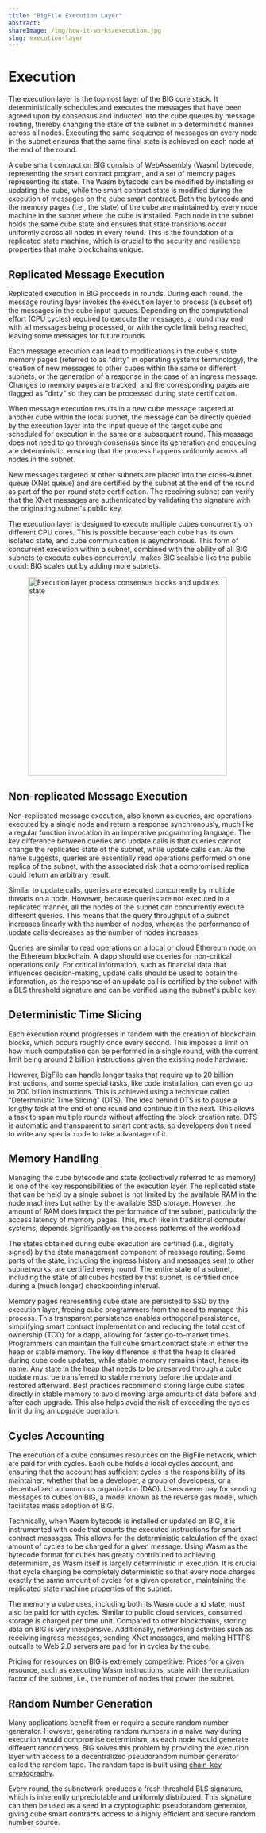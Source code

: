 ```yaml
---
title: "BigFile Execution Layer"
abstract:
shareImage: /img/how-it-works/execution.jpg
slug: execution-layer
---
```


# Execution

The execution layer is the topmost layer of the BIG core stack. It deterministically schedules and executes the messages that have been agreed upon by consensus and inducted into the cube queues by message routing, thereby changing the state of the subnet in a deterministic manner across all nodes. Executing the same sequence of messages on every node in the subnet ensures that the same final state is achieved on each node at the end of the round.

A cube smart contract on BIG consists of WebAssembly (Wasm) bytecode, representing the smart contract program, and a set of memory pages representing its state. The Wasm bytecode can be modified by installing or updating the cube, while the smart contract state is modified during the execution of messages on the cube smart contract. Both the bytecode and the memory pages (i.e., the state) of the cube are maintained by every node machine in the subnet where the cube is installed. Each node in the subnet holds the same cube state and ensures that state transitions occur uniformly across all nodes in every round. This is the foundation of a replicated state machine, which is crucial to the security and resilience properties that make blockchains unique.

## Replicated Message Execution

Replicated execution in BIG proceeds in rounds. During each round, the message routing layer invokes the execution layer to process (a subset of) the messages in the cube input queues. Depending on the computational effort (CPU cycles) required to execute the messages, a round may end with all messages being processed, or with the cycle limit being reached, leaving some messages for future rounds.

Each message execution can lead to modifications in the cube's state memory pages (referred to as "dirty" in operating systems terminology), the creation of new messages to other cubes within the same or different subnets, or the generation of a response in the case of an ingress message. Changes to memory pages are tracked, and the corresponding pages are flagged as "dirty" so they can be processed during state certification.

When message execution results in a new cube message targeted at another cube within the local subnet, the message can be directly queued by the execution layer into the input queue of the target cube and scheduled for execution in the same or a subsequent round. This message does not need to go through consensus since its generation and enqueuing are deterministic, ensuring that the process happens uniformly across all nodes in the subnet.

New messages targeted at other subnets are placed into the cross-subnet queue (XNet queue) and are certified by the subnet at the end of the round as part of the per-round state certification. The receiving subnet can verify that the XNet messages are authenticated by validating the signature with the originating subnet's public key.

The execution layer is designed to execute multiple cubes concurrently on different CPU cores. This is possible because each cube has its own isolated state, and cube communication is asynchronous. This form of concurrent execution within a subnet, combined with the ability of all BIG subnets to execute cubes concurrently, makes BIG scalable like the public cloud: BIG scales out by adding more subnets.

<figure>
<img src="/img/how-it-works/execution_layer.png" alt="Execution layer process consensus blocks and updates state" title="Execution layer process consensus blocks and updates state" align="center" style="width:400px" />
</figure>

## Non-replicated Message Execution

Non-replicated message execution, also known as queries, are operations executed by a single node and return a response synchronously, much like a regular function invocation in an imperative programming language. The key difference between queries and update calls is that queries cannot change the replicated state of the subnet, while update calls can. As the name suggests, queries are essentially read operations performed on one replica of the subnet, with the associated risk that a compromised replica could return an arbitrary result.

Similar to update calls, queries are executed concurrently by multiple threads on a node. However, because queries are not executed in a replicated manner, all the nodes of the subnet can concurrently execute different queries. This means that the query throughput of a subnet increases linearly with the number of nodes, whereas the performance of update calls decreases as the number of nodes increases.

Queries are similar to read operations on a local or cloud Ethereum node on the Ethereum blockchain. A dapp should use queries for non-critical operations only. For critical information, such as financial data that influences decision-making, update calls should be used to obtain the information, as the response of an update call is certified by the subnet with a BLS threshold signature and can be verified using the subnet's public key.

## Deterministic Time Slicing

Each execution round progresses in tandem with the creation of blockchain blocks, which occurs roughly once every second. This imposes a limit on how much computation can be performed in a single round, with the current limit being around 2 billion instructions given the existing node hardware.

However, BigFile can handle longer tasks that require up to 20 billion instructions, and some special tasks, like code installation, can even go up to 200 billion instructions. This is achieved using a technique called "Deterministic Time Slicing" (DTS). The idea behind DTS is to pause a lengthy task at the end of one round and continue it in the next. This allows a task to span multiple rounds without affecting the block creation rate. DTS is automatic and transparent to smart contracts, so developers don't need to write any special code to take advantage of it.

## Memory Handling

Managing the cube bytecode and state (collectively referred to as memory) is one of the key responsibilities of the execution layer. The replicated state that can be held by a single subnet is not limited by the available RAM in the node machines but rather by the available SSD storage. However, the amount of RAM does impact the performance of the subnet, particularly the access latency of memory pages. This, much like in traditional computer systems, depends significantly on the access patterns of the workload.

The states obtained during cube execution are certified (i.e., digitally signed) by the state management component of message routing. Some parts of the state, including the ingress history and messages sent to other subnetworks, are certified every round. The entire state of a subnet, including the state of all cubes hosted by that subnet, is certified once during a (much longer) checkpointing interval.

Memory pages representing cube state are persisted to SSD by the execution layer, freeing cube programmers from the need to manage this process. This transparent persistence enables orthogonal persistence, simplifying smart contract implementation and reducing the total cost of ownership (TCO) for a dapp, allowing for faster go-to-market times. Programmers can maintain the full cube smart contract state in either the heap or stable memory. The key difference is that the heap is cleared during cube code updates, while stable memory remains intact, hence its name. Any state in the heap that needs to be preserved through a cube update must be transferred to stable memory before the update and restored afterward. Best practices recommend storing large cube states directly in stable memory to avoid moving large amounts of data before and after each upgrade. This also helps avoid the risk of exceeding the cycles limit during an upgrade operation.

## Cycles Accounting

The execution of a cube consumes resources on the BigFile network, which are paid for with cycles. Each cube holds a local cycles account, and ensuring that the account has sufficient cycles is the responsibility of its maintainer, whether that be a developer, a group of developers, or a decentralized autonomous organization (DAO). Users never pay for sending messages to cubes on BIG, a model known as the reverse gas model, which facilitates mass adoption of BIG.

Technically, when Wasm bytecode is installed or updated on BIG, it is instrumented with code that counts the executed instructions for smart contract messages. This allows for the deterministic calculation of the exact amount of cycles to be charged for a given message. Using Wasm as the bytecode format for cubes has greatly contributed to achieving determinism, as Wasm itself is largely deterministic in execution. It is crucial that cycle charging be completely deterministic so that every node charges exactly the same amount of cycles for a given operation, maintaining the replicated state machine properties of the subnet.

The memory a cube uses, including both its Wasm code and state, must also be paid for with cycles. Similar to public cloud services, consumed storage is charged per time unit. Compared to other blockchains, storing data on BIG is very inexpensive. Additionally, networking activities such as receiving ingress messages, sending XNet messages, and making HTTPS outcalls to Web 2.0 servers are paid for in cycles by the cube.

Pricing for resources on BIG is extremely competitive. Prices for a given resource, such as executing Wasm instructions, scale with the replication factor of the subnet, i.e., the number of nodes that power the subnet.

## Random Number Generation

Many applications benefit from or require a secure random number generator. However, generating random numbers in a naive way during execution would compromise determinism, as each node would generate different randomness. BIG solves this problem by providing the execution layer with access to a decentralized pseudorandom number generator called the random tape. The random tape is built using [chain-key cryptography](https://thebigfile.com/how-it-works/#Chain-key-cryptography).

Every round, the subnetwork produces a fresh threshold BLS signature, which is inherently unpredictable and uniformly distributed. This signature can then be used as a seed in a cryptographic pseudorandom generator, giving cube smart contracts access to a highly efficient and secure random number source. 